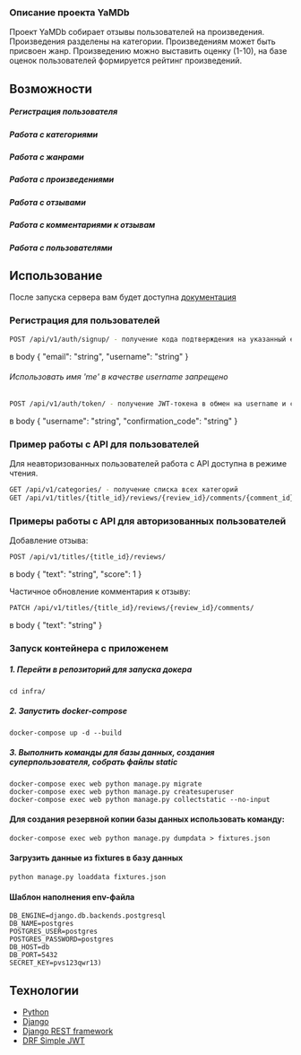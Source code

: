 ### Описание проекта YaMDb

Проект YaMDb собирает отзывы пользователей на произведения.
  Произведения разделены на категории.
  Произведениям может быть присвоен жанр.
  Произведению можно выставить оценку (1-10), на базе оценок пользователей формируется рейтинг произведений.

## Возможности

##### Регистрация пользователя
##### Работа с категориями
##### Работа с жанрами
##### Работа с произведениями
##### Работа с отзывами
##### Работа с комментариями к отзывам
##### Работа с пользователями

## Использование

После запуска сервера вам будет доступна [документация](http://localhost/redoc/)

### Регистрация для пользователей

```bash
POST /api/v1/auth/signup/ - получение кода подтверждения на указанный email
```

в body
{
"email": "string",
"username": "string"
}

###### Использовать имя 'me' в качестве username запрещено

```bash
POST /api/v1/auth/token/ - получение JWT-токена в обмен на username и confirmation code
```

в body
{
"username": "string",
"confirmation_code": "string"
}

### Пример работы с API для пользователей

Для неавторизованных пользователей работа с API доступна в режиме чтения.

```bash
GET /api/v1/categories/ - получение списка всех категорий
GET /api/v1/titles/{title_id}/reviews/{review_id}/comments/{comment_id}/ - получение конкретного комментариея к отзыву по id произведения, id отзыва и id комментария
```

### Примеры работы с API для авторизованных пользователей

Добавление отзыва:

```bash
POST /api/v1/titles/{title_id}/reviews/
```

в body
{
"text": "string",
"score": 1
}

Частичное обновление комментария к отзыву:

```bash
PATCH /api/v1/titles/{title_id}/reviews/{review_id}/comments/
```

в body
{
"text": "string"
}


### Запуск контейнера с приложенем


##### 1. Перейти в репозиторий для запуска докера

```
cd infra/
```

##### 2. Запустить docker-compose

```
docker-compose up -d --build
```

##### 3. Выполнить команды для базы данных, создания суперпользователя, собрать файлы static
```
docker-compose exec web python manage.py migrate
docker-compose exec web python manage.py createsuperuser
docker-compose exec web python manage.py collectstatic --no-input
```

#### Для создания резервной копии базы данных использовать команду:

```
docker-compose exec web python manage.py dumpdata > fixtures.json
```

#### Загрузить данные из fixtures в базу данных
```
python manage.py loaddata fixtures.json
```

#### Шаблон наполнения env-файла

```
DB_ENGINE=django.db.backends.postgresql
DB_NAME=postgres
POSTGRES_USER=postgres
POSTGRES_PASSWORD=postgres
DB_HOST=db
DB_PORT=5432
SECRET_KEY=pvs123qwr13)
```

## Технологии

* [Python](https://www.python.org/)
* [Django](https://www.djangoproject.com/)
* [Django REST framework](https://www.django-rest-framework.org/)
* [DRF Simple JWT](https://django-rest-framework-simplejwt.readthedocs.io/en/latest/)
